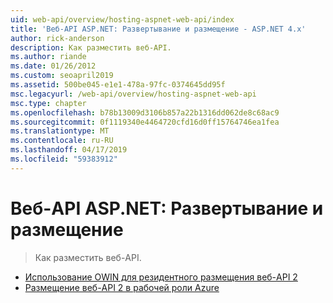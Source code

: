 ```yaml
---
uid: web-api/overview/hosting-aspnet-web-api/index
title: 'Веб-API ASP.NET: Развертывание и размещение - ASP.NET 4.x'
author: rick-anderson
description: Как разместить веб-API.
ms.author: riande
ms.date: 01/26/2012
ms.custom: seoapril2019
ms.assetid: 500be045-e1e1-478a-97fc-0374645dd95f
msc.legacyurl: /web-api/overview/hosting-aspnet-web-api
msc.type: chapter
ms.openlocfilehash: b78b13009d3106b857a22b1316dd062de8c68ac9
ms.sourcegitcommit: 0f1119340e4464720cfd16d0ff15764746ea1fea
ms.translationtype: MT
ms.contentlocale: ru-RU
ms.lasthandoff: 04/17/2019
ms.locfileid: "59383912"
---
```

# <a name="aspnet-web-api-deployment-and-hosting"></a>Веб-API ASP.NET: Развертывание и размещение

> Как разместить веб-API.


- [Использование OWIN для резидентного размещения веб-API 2](use-owin-to-self-host-web-api.md)
- [Размещение веб-API 2 в рабочей роли Azure](host-aspnet-web-api-in-an-azure-worker-role.md)
